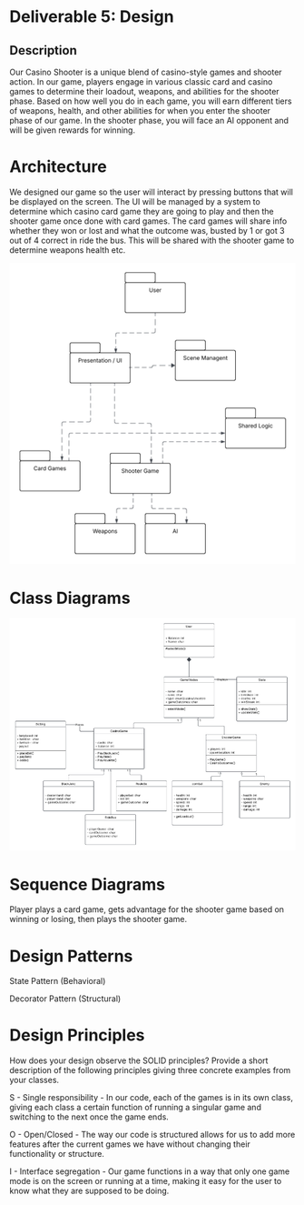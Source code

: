 # Deliverable 5: Design
## Description  
Our Casino Shooter is a unique blend of casino-style games and shooter action. In our game, players engage 
in various classic card and casino games to determine their loadout, weapons, and abilities for the shooter 
phase. Based on how well you do in each game, you will earn different tiers of weapons, health, and 
other abilities for when you enter the shooter phase of our game. In the shooter phase, you will face an AI 
opponent and will be given rewards for winning.

# Architecture  
We designed our game so the user will interact by pressing buttons that will be displayed on the screen. 
The UI will be managed by a system to determine which casino card game they are going to play and then the shooter 
game once done with card games. The card games will share info whether they won or lost and what the outcome was, busted 
by 1 or got 3 out of 4 correct in ride the bus. This will be shared with the shooter game to determine weapons health etc.

![Image](/deliverables/package.png)

# Class Diagrams   
![Image of the UML diagram](/deliverables/class.png)

# Sequence Diagrams  
Player plays a card game, gets advantage for the shooter game based on winning or losing, then plays the shooter game.



# Design Patterns 
State Pattern (Behavioral)

Decorator Pattern (Structural)





# Design Principles  
How does your design observe the SOLID principles? Provide a short description of the following principles giving three concrete examples from your classes.

S - Single responsibility - In our code, each of the games is in its own class, giving each class a certain function of running a singular game and switching to the next once the game ends.

O - Open/Closed - The way our code is structured allows for us to add more features after the current games we have without changing their functionality or structure.

I - Interface segregation - Our game functions in a way that only one game mode is on the screen or running at a time, making it easy for the user to know what they are supposed to be doing.
